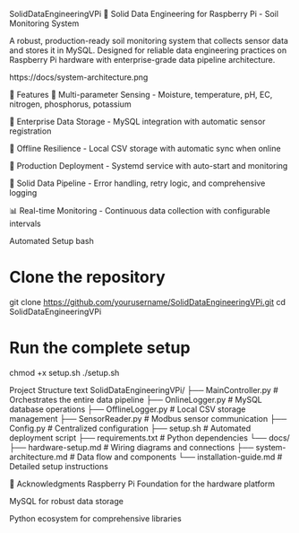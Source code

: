 SolidDataEngineeringVPi 🌱
Solid Data Engineering for Raspberry Pi - Soil Monitoring System

A robust, production-ready soil monitoring system that collects sensor data and stores it in MySQL. Designed for reliable data engineering practices on Raspberry Pi hardware with enterprise-grade data pipeline architecture.

https://docs/system-architecture.png

🚀 Features
🌱 Multi-parameter Sensing - Moisture, temperature, pH, EC, nitrogen, phosphorus, potassium

💾 Enterprise Data Storage - MySQL integration with automatic sensor registration

📴 Offline Resilience - Local CSV storage with automatic sync when online

🤖 Production Deployment - Systemd service with auto-start and monitoring

🔧 Solid Data Pipeline - Error handling, retry logic, and comprehensive logging

📊 Real-time Monitoring - Continuous data collection with configurable intervals

Automated Setup
bash
# Clone the repository
git clone https://github.com/yourusername/SolidDataEngineeringVPi.git
cd SolidDataEngineeringVPi

# Run the complete setup
chmod +x setup.sh
./setup.sh

 Project Structure
text
SolidDataEngineeringVPi/
├── MainController.py          # Orchestrates the entire data pipeline
├── OnlineLogger.py            # MySQL database operations
├── OfflineLogger.py           # Local CSV storage management
├── SensorReader.py            # Modbus sensor communication
├── Config.py                  # Centralized configuration
├── setup.sh                   # Automated deployment script
├── requirements.txt           # Python dependencies
└── docs/
    ├── hardware-setup.md      # Wiring diagrams and connections
    ├── system-architecture.md # Data flow and components
    └── installation-guide.md  # Detailed setup instructions

🙏 Acknowledgments
Raspberry Pi Foundation for the hardware platform

MySQL for robust data storage

Python ecosystem for comprehensive libraries

